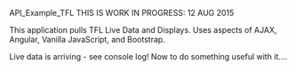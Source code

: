 API_Example_TFL  THIS IS WORK IN PROGRESS: 12 AUG 2015

This application pulls TFL Live Data and Displays.  Uses aspects of AJAX, Angular, Vanilla JavaScript, and Bootstrap.

Live data is arriving - see console log!
Now to do something useful with it....

